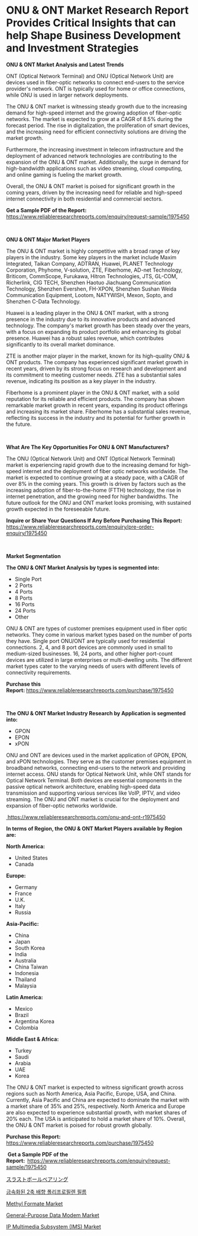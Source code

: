 <p><h1>ONU & ONT Market Research Report Provides Critical Insights that can help Shape Business Development and Investment Strategies</h1></p><p><strong>ONU & ONT Market Analysis and Latest Trends</strong></p>
<p><p>ONT (Optical Network Terminal) and ONU (Optical Network Unit) are devices used in fiber-optic networks to connect end-users to the service provider's network. ONT is typically used for home or office connections, while ONU is used in larger network deployments.</p><p>The ONU & ONT market is witnessing steady growth due to the increasing demand for high-speed internet and the growing adoption of fiber-optic networks. The market is expected to grow at a CAGR of 8.5% during the forecast period. The rise in digitalization, the proliferation of smart devices, and the increasing need for efficient connectivity solutions are driving the market growth.</p><p>Furthermore, the increasing investment in telecom infrastructure and the deployment of advanced network technologies are contributing to the expansion of the ONU & ONT market. Additionally, the surge in demand for high-bandwidth applications such as video streaming, cloud computing, and online gaming is fueling the market growth.</p><p>Overall, the ONU & ONT market is poised for significant growth in the coming years, driven by the increasing need for reliable and high-speed internet connectivity in both residential and commercial sectors.</p></p>
<p><strong>Get a Sample PDF of the Report:&nbsp;</strong> <a href="https://www.reliableresearchreports.com/enquiry/request-sample/1975450">https://www.reliableresearchreports.com/enquiry/request-sample/1975450</a></p>
<p>&nbsp;</p>
<p><strong>ONU & ONT Major Market Players</strong></p>
<p><p>The ONU & ONT market is highly competitive with a broad range of key players in the industry. Some key players in the market include Maxim Integrated, Taikan Company, ADTRAN, Huawei, PLANET Technology Corporation, Phyhome, V-solution, ZTE, Fiberhome, AD-net Technology, Briticom, CommScope, Furukawa, Hitron Technologies, JTS, GL-COM, Richerlink, CIG TECH, Shenzhen Haotuo Jiachuang Communication Technology, Shenzhen Evershen, FH-XPON, Shenzhen Sushan Weida Communication Equipment, Lootom, NATYWISH, Mexon, Sopto, and Shenzhen C-Data Technology.</p><p>Huawei is a leading player in the ONU & ONT market, with a strong presence in the industry due to its innovative products and advanced technology. The company's market growth has been steady over the years, with a focus on expanding its product portfolio and enhancing its global presence. Huawei has a robust sales revenue, which contributes significantly to its overall market dominance.</p><p>ZTE is another major player in the market, known for its high-quality ONU & ONT products. The company has experienced significant market growth in recent years, driven by its strong focus on research and development and its commitment to meeting customer needs. ZTE has a substantial sales revenue, indicating its position as a key player in the industry.</p><p>Fiberhome is a prominent player in the ONU & ONT market, with a solid reputation for its reliable and efficient products. The company has shown remarkable market growth in recent years, expanding its product offerings and increasing its market share. Fiberhome has a substantial sales revenue, reflecting its success in the industry and its potential for further growth in the future.</p></p>
<p>&nbsp;</p>
<p><strong>What Are The Key Opportunities For ONU & ONT Manufacturers?</strong></p>
<p><p>The ONU (Optical Network Unit) and ONT (Optical Network Terminal) market is experiencing rapid growth due to the increasing demand for high-speed internet and the deployment of fiber optic networks worldwide. The market is expected to continue growing at a steady pace, with a CAGR of over 8% in the coming years. This growth is driven by factors such as the increasing adoption of fiber-to-the-home (FTTH) technology, the rise in internet penetration, and the growing need for higher bandwidths. The future outlook for the ONU and ONT market looks promising, with sustained growth expected in the foreseeable future.</p></p>
<p><strong>Inquire or Share Your Questions If Any Before Purchasing This Report:</strong> <a href="https://www.reliableresearchreports.com/enquiry/pre-order-enquiry/1975450">https://www.reliableresearchreports.com/enquiry/pre-order-enquiry/1975450</a></p>
<p>&nbsp;</p>
<p><strong>Market Segmentation</strong></p>
<p><strong>The ONU & ONT Market Analysis by types is segmented into:</strong></p>
<p><ul><li>Single Port</li><li>2 Ports</li><li>4 Ports</li><li>8 Ports</li><li>16 Ports</li><li>24 Ports</li><li>Other</li></ul></p>
<p><p>ONU & ONT are types of customer premises equipment used in fiber optic networks. They come in various market types based on the number of ports they have. Single port ONU/ONT are typically used for residential connections. 2, 4, and 8 port devices are commonly used in small to medium-sized businesses. 16, 24 ports, and other higher port-count devices are utilized in large enterprises or multi-dwelling units. The different market types cater to the varying needs of users with different levels of connectivity requirements.</p></p>
<p><strong>Purchase this Report:&nbsp;</strong><a href="https://www.reliableresearchreports.com/purchase/1975450">https://www.reliableresearchreports.com/purchase/1975450</a></p>
<p>&nbsp;</p>
<p><strong>The ONU & ONT Market Industry Research by Application is segmented into:</strong></p>
<p><ul><li>GPON</li><li>EPON</li><li>xPON</li></ul></p>
<p><p>ONU and ONT are devices used in the market application of GPON, EPON, and xPON technologies. They serve as the customer premises equipment in broadband networks, connecting end-users to the network and providing internet access. ONU stands for Optical Network Unit, while ONT stands for Optical Network Terminal. Both devices are essential components in the passive optical network architecture, enabling high-speed data transmission and supporting various services like VoIP, IPTV, and video streaming. The ONU and ONT market is crucial for the deployment and expansion of fiber-optic networks worldwide.</p></p>
<p><a href="https://www.reliableresearchreports.com/onu-and-ont-r1975450">&nbsp;https://www.reliableresearchreports.com/onu-and-ont-r1975450</a></p>
<p><strong>In terms of Region, the ONU & ONT Market Players available by Region are:</strong></p>
<p>
    <p> <strong> North America: </strong>
        <ul>
            <li>United States</li>
            <li>Canada</li>
        </ul>
        </p> 
    <p> <strong> Europe: </strong>
        <ul>
            <li>Germany</li>
            <li>France</li>
            <li>U.K.</li>
            <li>Italy</li>
            <li>Russia</li>
        </ul>
        </p> 
    <p> <strong> Asia-Pacific: </strong>
        <ul>
            <li>China</li>
            <li>Japan</li>
            <li>South Korea</li>
            <li>India</li>
            <li>Australia</li>
            <li>China Taiwan</li>
            <li>Indonesia</li>
            <li>Thailand</li>
            <li>Malaysia</li>
        </ul>
        </p> 
    <p> <strong> Latin America: </strong>
        <ul>
            <li>Mexico</li>
            <li>Brazil</li>
            <li>Argentina Korea</li>
            <li>Colombia</li>
        </ul>
        </p> 
    <p> <strong> Middle East & Africa: </strong>
        <ul>
            <li>Turkey</li>
            <li>Saudi</li>
            <li>Arabia</li>
            <li>UAE</li>
            <li>Korea</li>
        </ul>
    </p>
    </p>
<p><p>The ONU & ONT market is expected to witness significant growth across regions such as North America, Asia Pacific, Europe, USA, and China. Currently, Asia Pacific and China are expected to dominate the market with a market share of 35% and 25%, respectively. North America and Europe are also expected to experience substantial growth, with market shares of 20% each. The USA is anticipated to hold a market share of 10%. Overall, the ONU & ONT market is poised for robust growth globally.</p></p>
<p><strong>Purchase this Report: </strong><a href="https://www.reliableresearchreports.com/purchase/1975450">https://www.reliableresearchreports.com/purchase/1975450</a></p>
<p>&nbsp;<strong>Get a Sample PDF of the Report:&nbsp;&nbsp;</strong><a href="https://www.reliableresearchreports.com/enquiry/request-sample/1975450">https://www.reliableresearchreports.com/enquiry/request-sample/1975450</a></p>
<p><strong></strong></p>
<p><p><a href="https://github.com/zekaoe592392/Market-Research-Report-List-1/blob/main/893620620516.md">スラストボールベアリング</a></p><p><a href="https://github.com/iansanftyord09878/Market-Research-Report-List-1/blob/main/724789818892.md">금속화된 2축 배향 폴리프로필렌 필름</a></p><p><a href="https://issuu.com/reportprime-2/docs/methyl-formate-market-size-2030.pptx">Methyl Formate Market</a></p><p><a href="https://github.com/yemakinde/Market-Research-Report-List-2/blob/main/general-purpose-data-modem-market.md">General-Purpose Data Modem Market</a></p><p><a href="https://github.com/jsmusil/Market-Research-Report-List-2/blob/main/ip-multimedia-subsystem-ims-market.md">IP Multimedia Subsystem (IMS) Market</a></p></p>